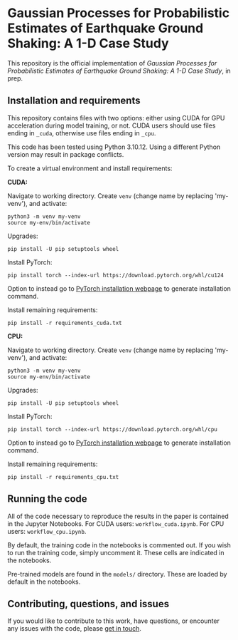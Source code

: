 # Gaussian Processes for Probabilistic Estimates of Earthquake Ground Shaking: A 1-D Case Study

This repository is the official implementation of _Gaussian Processes for Probabilistic Estimates of Earthquake Ground Shaking: A 1-D Case Study_, in prep.

## Installation and requirements

This repository contains files with two options: either using CUDA for GPU acceleration during model training, or not. CUDA users should use files ending in `_cuda`, otherwise use files ending in `_cpu`.

This code has been tested using Python 3.10.12. Using a different Python version may result in package conflicts.

To create a virtual environment and install requirements:

**CUDA:**

Navigate to working directory. Create ```venv``` (change name by replacing 'my-venv'), and activate:
```
python3 -m venv my-venv
source my-env/bin/activate
```

Upgrades:
```
pip install -U pip setuptools wheel
```

Install PyTorch:
```
pip install torch --index-url https://download.pytorch.org/whl/cu124
```
Option to instead go to [PyTorch installation webpage](https://pytorch.org/get-started/locally/) to generate installation command.

Install remaining requirements:
```
pip install -r requirements_cuda.txt
```

**CPU:**

Navigate to working directory. Create ```venv``` (change name by replacing 'my-venv'), and activate:
```
python3 -m venv my-venv
source my-env/bin/activate
```

Upgrades:
```
pip install -U pip setuptools wheel
```

Install PyTorch:
```
pip install torch --index-url https://download.pytorch.org/whl/cpu
```
Option to instead go to [PyTorch installation webpage](https://pytorch.org/get-started/locally/) to generate installation command.

Install remaining requirements:
```
pip install -r requirements_cpu.txt
```

## Running the code

All of the code necessary to reproduce the results in the paper is contained in the Jupyter Notebooks. For CUDA users: `workflow_cuda.ipynb`. For CPU users: `workflow_cpu.ipynb`.

By default, the training code in the notebooks is commented out. If you wish to run the training code, simply uncomment it. These cells are indicated in the notebooks.

Pre-trained models are found in the `models/` directory. These are loaded by default in the notebooks.

## Contributing, questions, and issues

If you would like to contribute to this work, have questions, or encounter any issues with the code, please [get in touch](mailto:sam.scivier@earth.ox.ac.uk).
